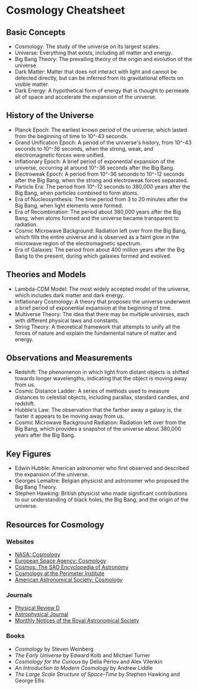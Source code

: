 # Cosmology Cheatsheet

## Basic Concepts

- Cosmology: The study of the universe on its largest scales.
- Universe: Everything that exists, including all matter and energy.
- Big Bang Theory: The prevailing theory of the origin and evolution of the universe.
- Dark Matter: Matter that does not interact with light and cannot be detected directly, but can be inferred from its gravitational effects on visible matter.
- Dark Energy: A hypothetical form of energy that is thought to permeate all of space and accelerate the expansion of the universe.

## History of the Universe

- Planck Epoch: The earliest known period of the universe, which lasted from the beginning of time to 10^-43 seconds.
- Grand Unification Epoch: A period of the universe's history, from 10^-43 seconds to 10^-36 seconds, when the strong, weak, and electromagnetic forces were unified.
- Inflationary Epoch: A brief period of exponential expansion of the universe, occurring at around 10^-36 seconds after the Big Bang.
- Electroweak Epoch: A period from 10^-36 seconds to 10^-12 seconds after the Big Bang, when the strong and electroweak forces separated.
- Particle Era: The period from 10^-12 seconds to 380,000 years after the Big Bang, when particles combined to form atoms.
- Era of Nucleosynthesis: The time period from 3 to 20 minutes after the Big Bang, when light elements were formed.
- Era of Recombination: The period about 380,000 years after the Big Bang, when atoms formed and the universe became transparent to radiation.
- Cosmic Microwave Background: Radiation left over from the Big Bang, which fills the entire universe and is observed as a faint glow in the microwave region of the electromagnetic spectrum.
- Era of Galaxies: The period from about 400 million years after the Big Bang to the present, during which galaxies formed and evolved.

## Theories and Models

- Lambda-CDM Model: The most widely accepted model of the universe, which includes dark matter and dark energy.
- Inflationary Cosmology: A theory that proposes the universe underwent a brief period of exponential expansion at the beginning of time.
- Multiverse Theory: The idea that there may be multiple universes, each with different physical laws and constants.
- String Theory: A theoretical framework that attempts to unify all the forces of nature and explain the fundamental nature of matter and energy.

## Observations and Measurements

- Redshift: The phenomenon in which light from distant objects is shifted towards longer wavelengths, indicating that the object is moving away from us.
- Cosmic Distance Ladder: A series of methods used to measure distances to celestial objects, including parallax, standard candles, and redshift.
- Hubble's Law: The observation that the farther away a galaxy is, the faster it appears to be moving away from us.
- Cosmic Microwave Background Radiation: Radiation left over from the Big Bang, which provides a snapshot of the universe about 380,000 years after the Big Bang.

## Key Figures

- Edwin Hubble: American astronomer who first observed and described the expansion of the universe.
- Georges Lemaître: Belgian physicist and astronomer who proposed the Big Bang Theory.
- Stephen Hawking: British physicist who made significant contributions to our understanding of black holes, the Big Bang, and the origin of the universe.

## Resources for Cosmology

### Websites

- [NASA: Cosmology](https://www.nasa.gov/mission_pages/cosmology/index.html)
- [European Space Agency: Cosmology](https://www.cosmos.esa.int/web/cosmology)
- [Cosmos: The SAO Encyclopedia of Astronomy](https://www.cfa.harvard.edu/cosmos/)
- [Cosmology at the Perimeter Institute](https://perimeterinstitute.ca/research/research-areas/cosmology)
- [American Astronomical Society: Cosmology](https://aas.org/cosmology-astroparticle-physics)

### Journals

- [Physical Review D](https://journals.aps.org/prd/)
- [Astrophysical Journal](https://iopscience.iop.org/journal/0004-637X)
- [Monthly Notices of the Royal Astronomical Society](https://academic.oup.com/mnras)

### Books

- *Cosmology* by Steven Weinberg
- *The Early Universe* by Edward Kolb and Michael Turner
- *Cosmology for the Curious* by Delia Perlov and Alex Vilenkin
- *An Introduction to Modern Cosmology* by Andrew Liddle
- *The Large Scale Structure of Space-Time* by Stephen Hawking and George Ellis

